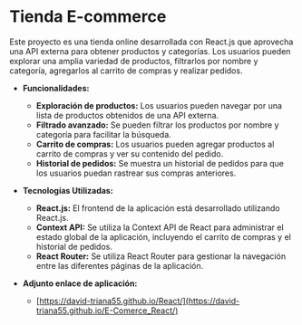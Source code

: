 
# Tienda E-commerce

Este proyecto es una tienda online desarrollada con React.js que aprovecha una API externa para obtener productos y categorías. Los usuarios pueden explorar una amplia variedad de productos, filtrarlos por nombre y categoría, agregarlos al carrito de compras y realizar pedidos.

- **Funcionalidades:**
  - **Exploración de productos:** Los usuarios pueden navegar por una lista de productos obtenidos de una API externa.
  - **Filtrado avanzado:** Se pueden filtrar los productos por nombre y categoría para facilitar la búsqueda.
  - **Carrito de compras:** Los usuarios pueden agregar productos al carrito de compras y ver su contenido del pedido.
  - **Historial de pedidos:** Se muestra un historial de pedidos para que los usuarios puedan rastrear sus compras anteriores.

- **Tecnologías Utilizadas:**
  - **React.js:** El frontend de la aplicación está desarrollado utilizando React.js.
  - **Context API:** Se utiliza la Context API de React para administrar el estado global de la aplicación, incluyendo el carrito de compras y el historial de pedidos.
  - **React Router:** Se utiliza React Router para gestionar la navegación entre las diferentes páginas de la aplicación.


- **Adjunto enlace de aplicación:**
  - [https://david-triana55.github.io/React/](https://david-triana55.github.io/E-Comerce_React/)



